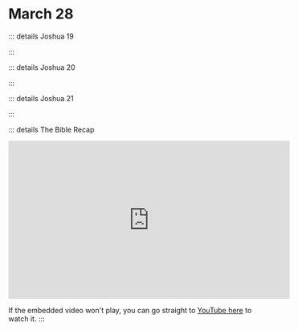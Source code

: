 # March 28

::: details Joshua 19
<!--@include: @/bible/translations/bsb/06_jos/019.md-->
:::

::: details Joshua 20
<!--@include: @/bible/translations/bsb/06_jos/020.md-->
:::

::: details Joshua 21
<!--@include: @/bible/translations/bsb/06_jos/021.md-->
:::

::: details The Bible Recap
<iframe width="560" height="315" src="https://www.youtube.com/embed/VaXiyR2kFaY" title="YouTube video player" frameborder="0" allow="accelerometer; autoplay; clipboard-write; encrypted-media; gyroscope; picture-in-picture; web-share" referrerpolicy="strict-origin-when-cross-origin" allowfullscreen></iframe>

If the embedded video won't play, you can go straight to [YouTube here](https://youtu.be/VaXiyR2kFaY) to watch it.
:::